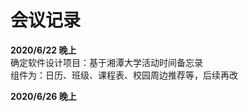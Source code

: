 # **会议记录**
**2020/6/22 晚上**  
确定软件设计项目：基于湘潭大学活动时间备忘录  
组件为：日历、班级、课程表、校园周边推荐等，后续再改 

**2020/6/26 晚上**
